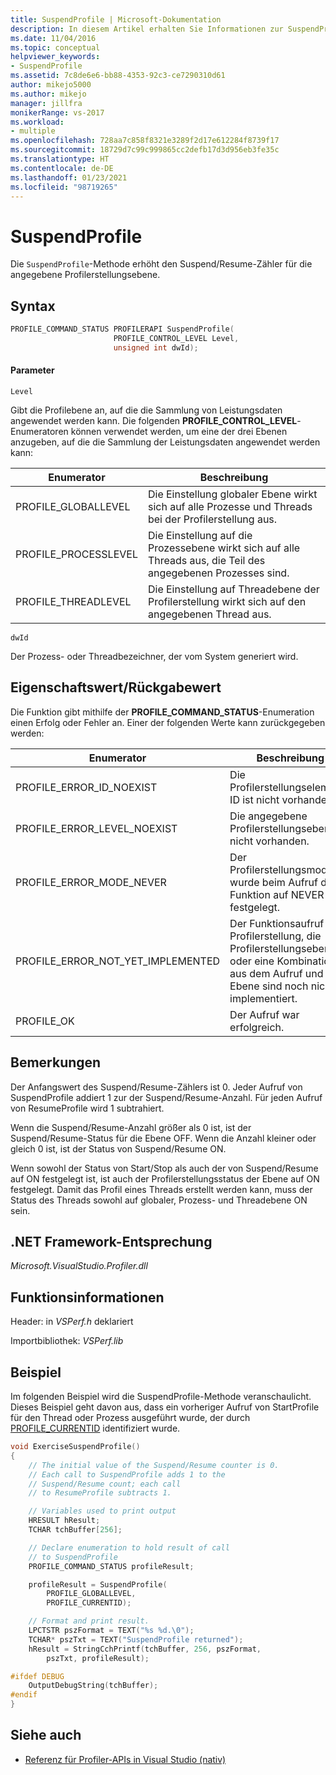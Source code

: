 ```yaml
---
title: SuspendProfile | Microsoft-Dokumentation
description: In diesem Artikel erhalten Sie Informationen zur SuspendProfile-Methode. Diese erhöht den Suspend/Resume-Zähler für die angegebene Profilerstellungsebene.
ms.date: 11/04/2016
ms.topic: conceptual
helpviewer_keywords:
- SuspendProfile
ms.assetid: 7c8de6e6-bb88-4353-92c3-ce7290310d61
author: mikejo5000
ms.author: mikejo
manager: jillfra
monikerRange: vs-2017
ms.workload:
- multiple
ms.openlocfilehash: 728aa7c858f8321e3289f2d17e612284f8739f17
ms.sourcegitcommit: 18729d7c99c999865cc2defb17d3d956eb3fe35c
ms.translationtype: HT
ms.contentlocale: de-DE
ms.lasthandoff: 01/23/2021
ms.locfileid: "98719265"
---
```

# <a name="suspendprofile"></a>SuspendProfile
Die `SuspendProfile`-Methode erhöht den Suspend/Resume-Zähler für die angegebene Profilerstellungsebene.

## <a name="syntax"></a>Syntax

```cpp
PROFILE_COMMAND_STATUS PROFILERAPI SuspendProfile(
                       PROFILE_CONTROL_LEVEL Level,
                       unsigned int dwId);
```

#### <a name="parameters"></a>Parameter
 `Level`

 Gibt die Profilebene an, auf die die Sammlung von Leistungsdaten angewendet werden kann. Die folgenden **PROFILE_CONTROL_LEVEL**-Enumeratoren können verwendet werden, um eine der drei Ebenen anzugeben, auf die die Sammlung der Leistungsdaten angewendet werden kann:

|Enumerator|Beschreibung|
|----------------|-----------------|
|PROFILE_GLOBALLEVEL|Die Einstellung globaler Ebene wirkt sich auf alle Prozesse und Threads bei der Profilerstellung aus.|
|PROFILE_PROCESSLEVEL|Die Einstellung auf die Prozessebene wirkt sich auf alle Threads aus, die Teil des angegebenen Prozesses sind.|
|PROFILE_THREADLEVEL|Die Einstellung auf Threadebene der Profilerstellung wirkt sich auf den angegebenen Thread aus.|

 `dwId`

 Der Prozess- oder Threadbezeichner, der vom System generiert wird.

## <a name="property-valuereturn-value"></a>Eigenschaftswert/Rückgabewert
 Die Funktion gibt mithilfe der **PROFILE_COMMAND_STATUS**-Enumeration einen Erfolg oder Fehler an. Einer der folgenden Werte kann zurückgegeben werden:

|Enumerator|Beschreibung|
|----------------|-----------------|
|PROFILE_ERROR_ID_NOEXIST|Die Profilerstellungselement-ID ist nicht vorhanden.|
|PROFILE_ERROR_LEVEL_NOEXIST|Die angegebene Profilerstellungsebene ist nicht vorhanden.|
|PROFILE_ERROR_MODE_NEVER|Der Profilerstellungsmodus wurde beim Aufruf der Funktion auf NEVER festgelegt.|
|PROFILE_ERROR_NOT_YET_IMPLEMENTED|Der Funktionsaufruf der Profilerstellung, die Profilerstellungsebene oder eine Kombination aus dem Aufruf und der Ebene sind noch nicht implementiert.|
|PROFILE_OK|Der Aufruf war erfolgreich.|

## <a name="remarks"></a>Bemerkungen
 Der Anfangswert des Suspend/Resume-Zählers ist 0. Jeder Aufruf von SuspendProfile addiert 1 zur der Suspend/Resume-Anzahl. Für jeden Aufruf von ResumeProfile wird 1 subtrahiert.

 Wenn die Suspend/Resume-Anzahl größer als 0 ist, ist der Suspend/Resume-Status für die Ebene OFF. Wenn die Anzahl kleiner oder gleich 0 ist, ist der Status von Suspend/Resume ON.

 Wenn sowohl der Status von Start/Stop als auch der von Suspend/Resume auf ON festgelegt ist, ist auch der Profilerstellungsstatus der Ebene auf ON festgelegt. Damit das Profil eines Threads erstellt werden kann, muss der Status des Threads sowohl auf globaler, Prozess- und Threadebene ON sein.

## <a name="net-framework-equivalent"></a>.NET Framework-Entsprechung
 *Microsoft.VisualStudio.Profiler.dll*

## <a name="function-information"></a>Funktionsinformationen
 Header: in *VSPerf.h* deklariert

 Importbibliothek: *VSPerf.lib*

## <a name="example"></a>Beispiel
 Im folgenden Beispiel wird die SuspendProfile-Methode veranschaulicht. Dieses Beispiel geht davon aus, dass ein vorheriger Aufruf von StartProfile für den Thread oder Prozess ausgeführt wurde, der durch [PROFILE_CURRENTID](../profiling/profile-currentid.md) identifiziert wurde.

```cpp
void ExerciseSuspendProfile()
{
    // The initial value of the Suspend/Resume counter is 0.
    // Each call to SuspendProfile adds 1 to the
    // Suspend/Resume count; each call
    // to ResumeProfile subtracts 1.

    // Variables used to print output
    HRESULT hResult;
    TCHAR tchBuffer[256];

    // Declare enumeration to hold result of call
    // to SuspendProfile
    PROFILE_COMMAND_STATUS profileResult;

    profileResult = SuspendProfile(
        PROFILE_GLOBALLEVEL,
        PROFILE_CURRENTID);

    // Format and print result.
    LPCTSTR pszFormat = TEXT("%s %d.\0");
    TCHAR* pszTxt = TEXT("SuspendProfile returned");
    hResult = StringCchPrintf(tchBuffer, 256, pszFormat,
        pszTxt, profileResult);

#ifdef DEBUG
    OutputDebugString(tchBuffer);
#endif
}
```

## <a name="see-also"></a>Siehe auch
- [Referenz für Profiler-APIs in Visual Studio (nativ)](../profiling/visual-studio-profiler-api-reference-native.md)
